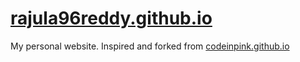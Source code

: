 # [rajula96reddy.github.io](https://rajula96reddy.github.io)
My personal website. Inspired and forked from [codeinpink.github.io](https://codeinpink.github.io)
